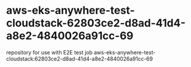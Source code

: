 # aws-eks-anywhere-test-cloudstack-62803ce2-d8ad-41d4-a8e2-4840026a91cc-69
repository for use with E2E test job aws-eks-anywhere-test-cloudstack:62803ce2-d8ad-41d4-a8e2-4840026a91cc-69
